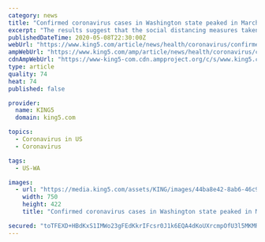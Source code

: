 ```yaml
---
category: news
title: "Confirmed coronavirus cases in Washington state peaked in March, UW says"
excerpt: "The results suggest that the social distancing measures taken in Washington helped to slow the spread of coronavirus, the researchers noted."
publishedDateTime: 2020-05-08T22:30:00Z
webUrl: "https://www.king5.com/article/news/health/coronavirus/confirmed-coronavirus-cases-in-washington-state-peaked-in-march-uw-says/281-b58fceca-2d54-4bd0-804e-9c222c78ef25"
ampWebUrl: "https://www.king5.com/amp/article/news/health/coronavirus/confirmed-coronavirus-cases-in-washington-state-peaked-in-march-uw-says/281-b58fceca-2d54-4bd0-804e-9c222c78ef25"
cdnAmpWebUrl: "https://www-king5-com.cdn.ampproject.org/c/s/www.king5.com/amp/article/news/health/coronavirus/confirmed-coronavirus-cases-in-washington-state-peaked-in-march-uw-says/281-b58fceca-2d54-4bd0-804e-9c222c78ef25"
type: article
quality: 74
heat: 74
published: false

provider:
  name: KING5
  domain: king5.com

topics:
  - Coronavirus in US
  - Coronavirus

tags:
  - US-WA

images:
  - url: "https://media.king5.com/assets/KING/images/44ba8e42-8ab6-46c9-97ea-0303a9faae98/44ba8e42-8ab6-46c9-97ea-0303a9faae98_750x422.jpg"
    width: 750
    height: 422
    title: "Confirmed coronavirus cases in Washington state peaked in March, UW says"

secured: "toTFEXD+HBdKxS1IMWo23gFEdKkrIFcsr0J1k6EQA4dKoUXrcmpOfU3l5MKMRA65aHIr7jbcGJHFv0MhPcJaIMmmtTnqzr7DQ1QDk7Uu/MpGDoqDkvUIFjaHKL8YtNv7zRvfEpy1dhaTv+ncU2OEsuARgGO2u0/7DQNmxZF/c+rULxokDmcd7tnHhOHjhDYAl4I40majHq59BtysdbxLz/XL+RWwyJSxbTUs0hN+Ul0AwvWmt9rMR7otN6iQxJ2NtfG57LXnF3AAwtzFuaoIYSbSwa1GTzRRHxiYVzOySDlv64hW+3EXFuDcfxUusG1NBPlfpRr85se7ll2qbUd/qHaBaUvB/n9kEJmztKYWhdjTQ6T2x4ltXU1EoJumTvQe7G7iRi026SjtgH6Ctk12D24adyN4ZkCPFJ+3f4bcJZP12MeY1KDPU4kSCISC54zKDR670baUPnUTh+4sIR6fRKQSJ3Li/+eBOwo50JlhJBE=;xGthURlv70NAfMdaAkho1A=="
---
```


